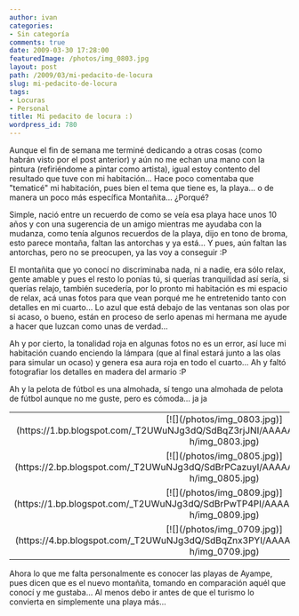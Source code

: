 ```yaml
---
author: ivan
categories:
- Sin categoría
comments: true
date: 2009-03-30 17:28:00
featuredImage: /photos/img_0803.jpg
layout: post
path: /2009/03/mi-pedacito-de-locura
slug: mi-pedacito-de-locura
tags:
- Locuras
- Personal
title: Mi pedacito de locura :)
wordpress_id: 780
---
```


Aunque el fin de semana me terminé dedicando a otras cosas (como habrán visto por el post anterior) y aún no me echan una mano con la pintura (refiriéndome a pintar como artista), igual estoy contento del resultado que tuve con mi habitación... Hace poco comentaba que "tematicé" mi habitación, pues bien el tema que tiene es, la playa... o de manera un poco más específica Montañita... ¿Porqué?

Simple, nació entre un recuerdo de como se veía esa playa hace unos 10 años y con una sugerencia de un amigo mientras me ayudaba con la mudanza, como tenía algunos recuerdos de la playa, dijo en tono de broma, esto parece montaña, faltan las antorchas y ya está... Y pues, aún faltan las antorchas, pero no se preocupen, ya las voy a conseguir :P

El montañita que yo conocí no discriminaba nada, ni a nadie, era sólo relax, gente amable y pues el resto lo ponías tú, si querías tranquilidad así sería, si querías relajo, también sucedería, por lo pronto mi habitación es mi espacio de relax, acá unas fotos para que vean porqué me he entretenido tanto con detalles en mi cuarto... Lo azul que está debajo de las ventanas son olas por si acaso, o bueno, están en proceso de serlo apenas mi hermana me ayude a hacer que luzcan como unas de verdad...

Ah y por cierto, la tonalidad roja en algunas fotos no es un error, así luce mi habitación cuando enciendo la lámpara (que al final estará junto a las olas para simular un ocaso) y genera esa aura roja en todo el cuarto... Ah y faltó fotografiar los detalles en madera del armario :P

Ah y la pelota de fútbol es una almohada, sí tengo una almohada de pelota de fútbol aunque no me guste, pero es cómoda... ja ja

<table style="text-align: center;" >
<tbody ><tr >

<td >
[![](/photos/img_0803.jpg)](https://1.bp.blogspot.com/_T2UWuNJg3dQ/SdBqZ3rjJNI/AAAAAAAABbg/q9M4Zs4SzRU/s1600-h/img_0803.jpg)

</td>

<td >
[![](/photos/img_0712.jpg)](https://1.bp.blogspot.com/_T2UWuNJg3dQ/SdBqZ53HZxI/AAAAAAAABbY/Q_5HAA9LT-o/s1600-h/img_0712.jpg)

</td>
</tr>

<tr >

<td >
[![](/photos/img_0805.jpg)](https://2.bp.blogspot.com/_T2UWuNJg3dQ/SdBrPCazuyI/AAAAAAAABbw/ESObpdzym58/s1600-h/img_0805.jpg)

</td>

<td >
[![](/photos/img_0804.jpg)](https://2.bp.blogspot.com/_T2UWuNJg3dQ/SdBqZ9ec4JI/AAAAAAAABbo/OyX10mwsQn4/s1600-h/img_0804.jpg)

</td>
</tr>

<tr >

<td >
[![](/photos/img_0809.jpg)](https://1.bp.blogspot.com/_T2UWuNJg3dQ/SdBrPwTP4PI/AAAAAAAABcA/b1opD4sAUKY/s1600-h/img_0809.jpg)

</td>

<td >
[![](/photos/img_0807.jpg)](https://2.bp.blogspot.com/_T2UWuNJg3dQ/SdBrP4P4XhI/AAAAAAAABb4/y5bLOk4DBlE/s1600-h/img_0807.jpg)

</td>
</tr>

<tr >

<td >
[![](/photos/img_0709.jpg)](https://4.bp.blogspot.com/_T2UWuNJg3dQ/SdBqZnx3PYI/AAAAAAAABbQ/hmwQreaiP5A/s1600-h/img_0709.jpg)

</td>

<td >
[![](/photos/img_0700.jpg)](https://2.bp.blogspot.com/_T2UWuNJg3dQ/SdBqZZ8uj3I/AAAAAAAABbI/60XTtD7lPRg/s1600-h/img_0700.jpg)

</td>
</tr>
</tbody></table>

Ahora lo que me falta personalmente es conocer las playas de Ayampe, pues dicen que es el nuevo montañita, tomando en comparación aquél que conocí y me gustaba... Al menos debo ir antes de que el turismo lo convierta en simplemente una playa más...